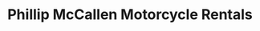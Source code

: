 ---
title: "Phillip McCallen Motorcycle Rentals"
address: "Phillip McCallen Motorcycle Rentals, Unit 10/11 Portman Business Park Lissue Industrial Estate West Moira Road, Lisburn, Co. Antrim, BT28 2XF"
tel: "+44 (0)28 9262 2886"
county: "Antrim"
category: "Car Hire"
type: "Content"
lat: "54.50161361694336"
lng: "-6.0970282554626465"
---